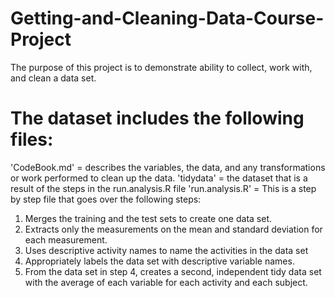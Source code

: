 # Getting-and-Cleaning-Data-Course-Project
The purpose of this project is to demonstrate ability to collect, work with, and clean a data set. 

The dataset includes the following files:
=========================================
'CodeBook.md' = describes the variables, the data, and any transformations or work performed to clean up the data.
'tidydata' = the dataset that is a result of the steps in the run.analysis.R file
'run.analysis.R' = This is a step by step file that goes over the following steps:
1) Merges the training and the test sets to create one data set.
2) Extracts only the measurements on the mean and standard deviation for each measurement.
3) Uses descriptive activity names to name the activities in the data set
4) Appropriately labels the data set with descriptive variable names.
5) From the data set in step 4, creates a second, independent tidy data set with the average of each variable for each activity and each subject.

